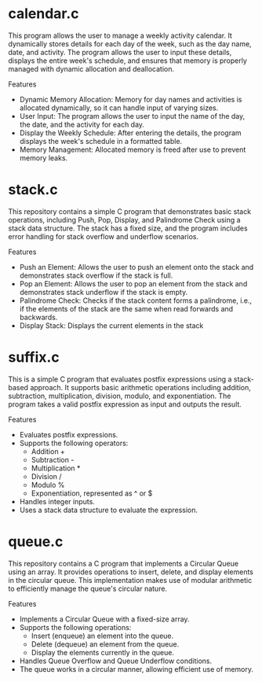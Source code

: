 # calendar.c

This program allows the user to manage a weekly activity calendar. It dynamically stores details for each day of the week, such as the day name, date, and activity. The program allows the user to input these details, displays the entire week's schedule, and ensures that memory is properly managed with dynamic allocation and deallocation.

Features

* Dynamic Memory Allocation: Memory for day names and activities is allocated dynamically, so it can handle input of varying sizes.
* User Input: The program allows the user to input the name of the day, the date, and the activity for each day.
* Display the Weekly Schedule: After entering the details, the program displays the week's schedule in a formatted table.
* Memory Management: Allocated memory is freed after use to prevent memory leaks.

# stack.c

This repository contains a simple C program that demonstrates basic stack operations, including Push, Pop, Display, and Palindrome Check using a stack data structure. The stack has a fixed size, and the program includes error handling for stack overflow and underflow scenarios.

Features

* Push an Element: Allows the user to push an element onto the stack and demonstrates stack overflow if the stack is full.
* Pop an Element: Allows the user to pop an element from the stack and demonstrates stack underflow if the stack is empty.
* Palindrome Check: Checks if the stack content forms a palindrome, i.e., if the elements of the stack are the same when read forwards and backwards.
* Display Stack: Displays the current elements in the stack

# suffix.c
This is a simple C program that evaluates postfix expressions using a stack-based approach. It supports basic arithmetic operations including addition, subtraction, multiplication, division, modulo, and exponentiation. The program takes a valid postfix expression as input and outputs the result.

Features

* Evaluates postfix expressions.
* Supports the following operators:
  * Addition +
  * Subtraction -
  * Multiplication *
  * Division /
  * Modulo %
  * Exponentiation, represented as ^ or $  
* Handles integer inputs.
* Uses a stack data structure to evaluate the expression.

# queue.c
This repository contains a C program that implements a Circular Queue using an array. It provides operations to insert, delete, and display elements in the circular queue. This implementation makes use of modular arithmetic to efficiently manage the queue's circular nature.

Features

* Implements a Circular Queue with a fixed-size array.
* Supports the following operations:
  * Insert (enqueue) an element into the queue.
  * Delete (dequeue) an element from the queue.
  * Display the elements currently in the queue.
* Handles Queue Overflow and Queue Underflow conditions.
* The queue works in a circular manner, allowing efficient use of memory.
